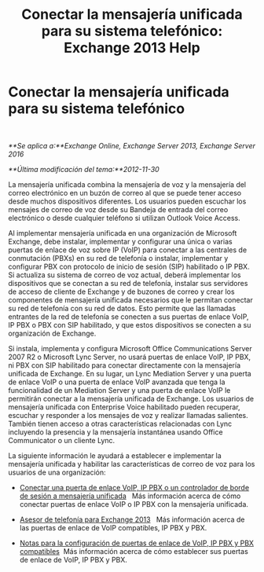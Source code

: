 ﻿---
title: 'Conectar la mensajería unificada para su sistema telefónico: Exchange 2013 Help'
TOCTitle: Conectar la mensajería unificada para su sistema telefónico
ms:assetid: 92c3e029-f732-4d6d-b147-2b3006d5f088
ms:mtpsurl: https://technet.microsoft.com/es-es/library/JJ673544(v=EXCHG.150)
ms:contentKeyID: 50556861
ms.date: 05/22/2018
mtps_version: v=EXCHG.150
ms.translationtype: MT
---

# Conectar la mensajería unificada para su sistema telefónico

 

_**Se aplica a:**Exchange Online, Exchange Server 2013, Exchange Server 2016_

_**Última modificación del tema:**2012-11-30_

La mensajería unificada combina la mensajería de voz y la mensajería del correo electrónico en un buzón de correo al que se puede tener acceso desde muchos dispositivos diferentes. Los usuarios pueden escuchar los mensajes de correo de voz desde su Bandeja de entrada del correo electrónico o desde cualquier teléfono si utilizan Outlook Voice Access.

Al implementar mensajería unificada en una organización de Microsoft Exchange, debe instalar, implementar y configurar una única o varias puertas de enlace de voz sobre IP (VoIP) para conectar a las centrales de conmutación (PBXs) en su red de telefonía o instalar, implementar y configurar PBX con protocolo de inicio de sesión (SIP) habilitado o IP PBX. Si actualiza su sistema de correo de voz actual, deberá implementar los dispositivos que se conectan a su red de telefonía, instalar sus servidores de acceso de cliente de Exchange y de buzones de correo y crear los componentes de mensajería unificada necesarios que le permitan conectar su red de telefonía con su red de datos. Esto permite que las llamadas entrantes de la red de telefonía se conecten a sus puertas de enlace VoIP, IP PBX o PBX con SIP habilitado, y que estos dispositivos se conecten a su organización de Exchange.

Si instala, implementa y configura Microsoft Office Communications Server 2007 R2 o Microsoft Lync Server, no usará puertas de enlace VoIP, IP PBX, ni PBX con SIP habilitado para conectar directamente con la mensajería unificada de Exchange. En su lugar, un Lync Mediation Server y una puerta de enlace VoIP o una puerta de enlace VoIP avanzada que tenga la funcionalidad de un Mediation Server y una puerta de enlace VoIP le permitirán conectar a la mensajería unificada de Exchange. Los usuarios de mensajería unificada con Enterprise Voice habilitado pueden recuperar, escuchar y responder a los mensajes de voz y realizar llamadas salientes. También tienen acceso a otras características relacionadas con Lync incluyendo la presencia y la mensajería instantánea usando Office Communicator o un cliente Lync.

La siguiente información le ayudará a establecer e implementar la mensajería unificada y habilitar las características de correo de voz para los usuarios de una organización:

  - [Conectar una puerta de enlace VoIP, IP PBX o un controlador de borde de sesión a mensajería unificada](connect-a-voip-gateway-ip-pbx-or-session-border-controller-to-um-exchange-2013-help.md)   Más información acerca de cómo conectar puertas de enlace VoIP o IP PBX con la mensajería unificada.

  - [Asesor de telefonía para Exchange 2013](telephony-advisor-for-exchange-2013-exchange-2013-help.md)   Más información acerca de las puertas de enlace de VoIP compatibles, IP PBX y PBX.

  - [Notas para la configuración de puertas de enlace de VoIP, IP PBX y PBX compatibles](configuration-notes-for-supported-voip-gateways-ip-pbxs-and-pbxs-exchange-2013-help.md)  Más información acerca de cómo establecer sus puertas de enlace de VoIP, IP PBX y PBX.

